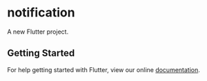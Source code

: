 # notification

A new Flutter project.

## Getting Started

For help getting started with Flutter, view our online
[documentation](https://flutter.io/).
